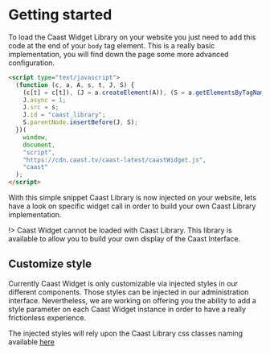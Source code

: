 # Getting started

To load the Caast Widget Library on your website you just need to add this code at the end of your `body` tag element. This is a really basic implementation, you will find down the page some more advanced configuration.

```html
<script type="text/javascript">
  (function (c, a, A, s, t, J, S) {
    (c[t] = c[t]), (J = a.createElement(A)), (S = a.getElementsByTagName(A)[0]);
    J.async = 1;
    J.src = s;
    J.id = "caast_library";
    S.parentNode.insertBefore(J, S);
  })(
    window,
    document,
    "script",
    "https://cdn.caast.tv/caast-latest/caastWidget.js",
    "caast"
  );
</script>
```

With this simple snippet Caast Library is now injected on your website, lets have a look on specific widget call in order to build your own Caast Library implementation.

!> Caast Widget cannot be loaded with Caast Library. This library is available to allow you to build your own display of the Caast Interface.

## Customize style

Currently Caast Widget is only customizable via injected styles in our different components. Those styles can be injected in our administration interface. Nevertheless, we are working on offering you the ability to add a style parameter on each Caast Widget instance in order to have a really frictionless experience.

The injected styles will rely upon the Caast Library css classes naming available [here](library/style.md#iframe-styles)
